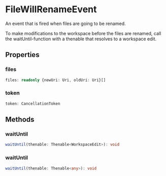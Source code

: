 # FileWillRenameEvent

An event that is fired when files are going to be renamed.

To make modifications to the workspace before the files are renamed, call the waitUntil-function with a thenable that resolves to a workspace edit.

## Properties

### files

```typescript
files: readonly {newUri: Uri, oldUri: Uri}[]
```

### token

```typescript
token: CancellationToken
```

## Methods

### waitUntil

```typescript
waitUntil(thenable: Thenable<WorkspaceEdit>): void
```

### waitUntil

```typescript
waitUntil(thenable: Thenable<any>): void
```

